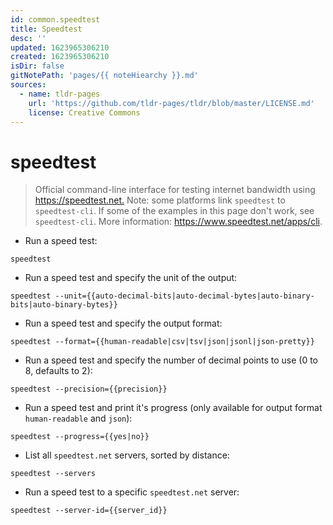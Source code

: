 ```yaml
---
id: common.speedtest
title: Speedtest
desc: ''
updated: 1623965306210
created: 1623965306210
isDir: false
gitNotePath: 'pages/{{ noteHiearchy }}.md'
sources:
  - name: tldr-pages
    url: 'https://github.com/tldr-pages/tldr/blob/master/LICENSE.md'
    license: Creative Commons
---
```

# speedtest

> Official command-line interface for testing internet bandwidth using <https://speedtest.net.>
> Note: some platforms link `speedtest` to `speedtest-cli`. If some of the examples in this page don't work, see `speedtest-cli`.
> More information: <https://www.speedtest.net/apps/cli>.

- Run a speed test:

`speedtest`

- Run a speed test and specify the unit of the output:

`speedtest --unit={{auto-decimal-bits|auto-decimal-bytes|auto-binary-bits|auto-binary-bytes}}`

- Run a speed test and specify the output format:

`speedtest --format={{human-readable|csv|tsv|json|jsonl|json-pretty}}`

- Run a speed test and specify the number of decimal points to use (0 to 8, defaults to 2):

`speedtest --precision={{precision}}`

- Run a speed test and print it's progress (only available for output format `human-readable` and `json`):

`speedtest --progress={{yes|no}}`

- List all `speedtest.net` servers, sorted by distance:

`speedtest --servers`

- Run a speed test to a specific `speedtest.net` server:

`speedtest --server-id={{server_id}}`


